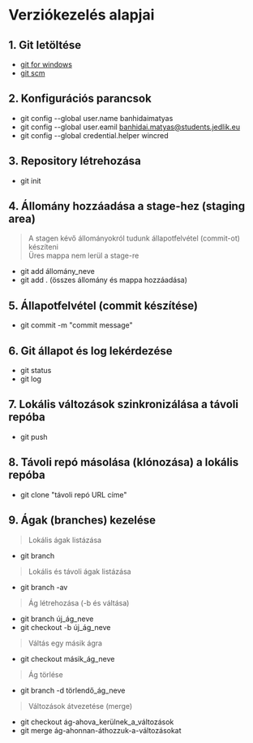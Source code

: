 # Verziókezelés alapjai  
## 1. Git letöltése  
- [git for windows](https://gitforwindows.org/)  
- [git scm](https://git-scm.com/)  
## 2. Konfigurációs parancsok
- git config --global user.name banhidaimatyas  
- git config --global user.eamil banhidai.matyas@students.jedlik.eu  
- git config --global credential.helper wincred  
## 3. Repository létrehozása
- git init  
## 4. Állomány hozzáadása a stage-hez (staging area)  
> A stagen kévő állományokról tudunk állapotfelvétel (commit-ot) készíteni  
> Üres mappa nem lerül a stage-re  
- git add állomány_neve  
- git add . (összes állomány és mappa hozzáadása)  
## 5. Állapotfelvétel (commit készítése)  
- git commit -m "commit message"  
## 6. Git állapot és log lekérdezése  
- git status  
- git log  
## 7. Lokális változások szinkronizálása a távoli repóba  
- git push  
## 8. Távoli repó másolása (klónozása) a lokális repóba  
- git clone "távoli repó URL címe"  
## 9. Ágak (branches) kezelése  
> Lokális ágak listázása  
- git branch  
> Lokális és távoli ágak listázása  
- git branch -av  
> Ág létrehozása (-b és váltása)  
- git branch új_ág_neve  
- git checkout -b új_ág_neve  
> Váltás egy másik ágra  
- git checkout másik_ág_neve   
> Ág törlése  
- git branch -d törlendő_ág_neve  
> Változások átvezetése (merge)
- git checkout ág-ahova_kerülnek_a_változások
- git merge ág-ahonnan-áthozzuk-a-változásokat